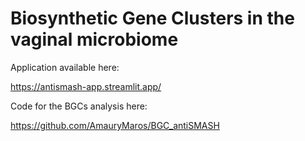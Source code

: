 # Biosynthetic Gene Clusters in the vaginal microbiome

Application available here:

https://antismash-app.streamlit.app/

Code for the BGCs analysis here:

https://github.com/AmauryMaros/BGC_antiSMASH
